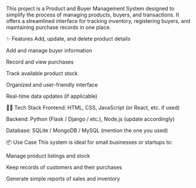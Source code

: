 This project is a Product and Buyer Management System designed to simplify the process of managing products, buyers, and transactions. It offers a streamlined interface for tracking inventory, registering buyers, and maintaining purchase records in one place.

✨ Features
Add, update, and delete product details

Add and manage buyer information

Record and view purchases

Track available product stock

Organized and user-friendly interface

Real-time data updates (if applicable)

🧑‍💻 Tech Stack
Frontend: HTML, CSS, JavaScript (or React, etc. if used)

Backend: Python (Flask / Django / etc.), Node.js (update accordingly)

Database: SQLite / MongoDB / MySQL (mention the one you used)

📦 Use Case
This system is ideal for small businesses or startups to:

Manage product listings and stock

Keep records of customers and their purchases

Generate simple reports of sales and inventory
